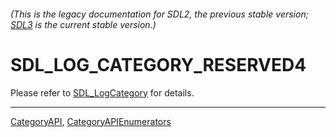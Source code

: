 ###### (This is the legacy documentation for SDL2, the previous stable version; [SDL3](https://wiki.libsdl.org/SDL3/) is the current stable version.)
# SDL_LOG_CATEGORY_RESERVED4

Please refer to [SDL_LogCategory](SDL_LogCategory) for details.

----
[CategoryAPI](CategoryAPI), [CategoryAPIEnumerators](CategoryAPIEnumerators)

